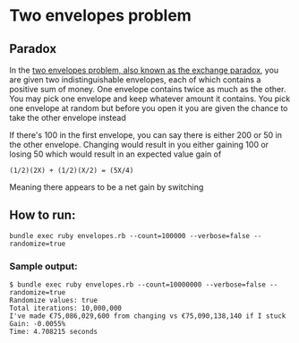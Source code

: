 # Two envelopes problem

## Paradox

In the [two envelopes problem, also known as the exchange paradox](https://en.wikipedia.org/wiki/Two_envelopes_problem), you are given two indistinguishable envelopes, each of which contains a positive sum of money. One envelope contains twice as much as the other. You may pick one envelope and keep whatever amount it contains. You pick one envelope at random but before you open it you are given the chance to take the other envelope instead

If there's 100 in the first envelope, you can say there is either 200 or 50 in the other envelope. Changing would result in you either gaining 100 or losing 50 which would result in an expected value gain of
```
(1/2)(2X) + (1/2)(X/2) = (5X/4)
```

Meaning there appears to be a net gain by switching

## How to run:
```
bundle exec ruby envelopes.rb --count=100000 --verbose=false --randomize=true
```

### Sample output:
```
$ bundle exec ruby envelopes.rb --count=10000000 --verbose=false --randomize=true
Randomize values: true
Total iterations: 10,000,000
I've made €75,086,029,600 from changing vs €75,090,138,140 if I stuck
Gain: -0.0055%
Time: 4.708215 seconds
```
